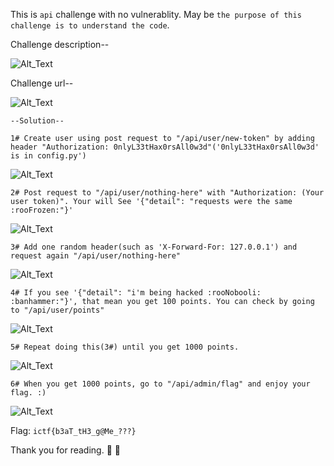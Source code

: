 This is `api` challenge with no vulnerablity. May be `the purpose of this challenge is to understand the code`.

Challenge description--

![Alt_Text](https://i.imgur.com/guIOWhJ.png)

Challenge url--

![Alt_Text](https://i.imgur.com/JzI2H7s.png)

`--Solution--`

`1# Create user using post request to "/api/user/new-token" by adding header "Authorization: 0nlyL33tHax0rsAll0w3d"('0nlyL33tHax0rsAll0w3d' is in config.py')`

![Alt_Text](https://i.imgur.com/jmPount.png)

`2# Post request to "/api/user/nothing-here" with "Authorization: (Your user token)". Your will See '{"detail": "requests were the same :rooFrozen:"}'`

![Alt_Text](https://i.imgur.com/qxVo8Jd.png)

`3# Add one random header(such as 'X-Forward-For: 127.0.0.1') and request again "/api/user/nothing-here"`

![Alt_Text](https://i.imgur.com/pgWxWR0.png)

`4# If you see '{"detail": "i'm being hacked :rooNobooli: :banhammer:"}', that mean you get 100 points. You can check by going to "/api/user/points"`

![Alt_Text](https://i.imgur.com/igzutXn.png)

`5# Repeat doing this(3#) until you get 1000 points.`

![Alt_Text](https://i.imgur.com/D5hsjoK.png)

`6# When you get 1000 points, go to "/api/admin/flag" and enjoy your flag. :)`

![Alt_Text](https://i.imgur.com/R3SBn5p.png)

Flag: `ictf{b3aT_tH3_g@Me_???}`

Thank you for reading. :cowboy_hat_face: :cowboy_hat_face:
